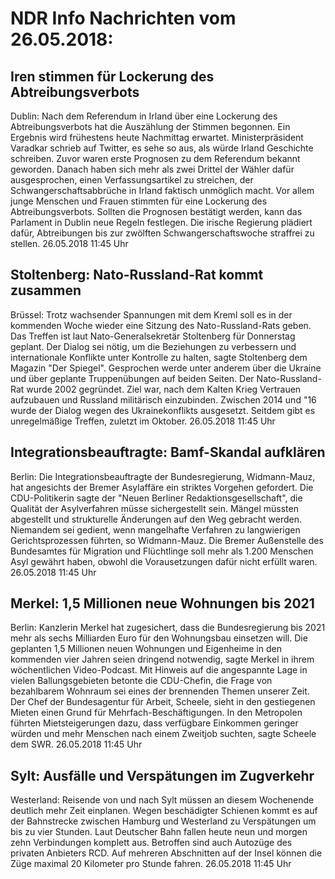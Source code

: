 # NDR Info Nachrichten vom 26.05.2018:


## Iren stimmen für Lockerung des Abtreibungsverbots
Dublin: Nach dem Referendum in Irland über eine Lockerung des Abtreibungsverbots hat die Auszählung der Stimmen begonnen. Ein Ergebnis wird frühestens heute Nachmittag erwartet. Ministerpräsident Varadkar schrieb auf Twitter, es sehe so aus, als würde Irland Geschichte schreiben. Zuvor waren erste Prognosen zu dem Referendum bekannt geworden. Danach haben sich mehr als zwei Drittel der Wähler dafür ausgesprochen, einen Verfassungsartikel zu streichen, der Schwangerschaftsabbrüche in Irland faktisch unmöglich macht. Vor allem junge Menschen und Frauen stimmten für eine Lockerung des Abtreibungsverbots. Sollten die Prognosen bestätigt werden, kann das Parlament in Dublin neue Regeln festlegen. Die irische Regierung plädiert dafür, Abtreibungen bis zur zwölften Schwangerschaftswoche straffrei zu stellen. 26.05.2018 11:45 Uhr 

## Stoltenberg: Nato-Russland-Rat kommt zusammen
Brüssel: Trotz wachsender Spannungen mit dem Kreml soll es in der kommenden Woche wieder eine Sitzung des Nato-Russland-Rats geben. Das Treffen ist laut Nato-Generalsekretär Stoltenberg für Donnerstag geplant. Der Dialog sei nötig, um die Beziehungen zu verbessern und internationale Konflikte unter Kontrolle zu halten, sagte Stoltenberg dem Magazin "Der Spiegel". Gesprochen werde unter anderem über die Ukraine und über geplante Truppenübungen auf beiden Seiten. Der Nato-Russland-Rat wurde 2002 gegründet. Ziel war, nach dem Kalten Krieg Vertrauen aufzubauen und Russland militärisch einzubinden. Zwischen 2014 und "16 wurde der Dialog wegen des Ukrainekonflikts ausgesetzt. Seitdem gibt es unregelmäßige Treffen, zuletzt im Oktober. 26.05.2018 11:45 Uhr 

## Integrationsbeauftragte: Bamf-Skandal aufklären
Berlin: Die Integrationsbeauftragte der Bundesregierung, Widmann-Mauz, hat angesichts der Bremer Asylaffäre ein striktes Vorgehen gefordert. Die CDU-Politikerin sagte der "Neuen Berliner Redaktionsgesellschaft", die Qualität der Asylverfahren müsse sichergestellt sein. Mängel müssten abgestellt und strukturelle Änderungen auf den Weg gebracht werden. Niemandem sei gedient, wenn mangelhafte Verfahren zu langwierigen Gerichtsprozessen führten, so Widmann-Mauz. Die Bremer Außenstelle des Bundesamtes für Migration und Flüchtlinge soll mehr als 1.200 Menschen Asyl gewährt haben, obwohl die Vorausetzungen dafür nicht erfüllt waren. 26.05.2018 11:45 Uhr 

## Merkel: 1,5 Millionen neue Wohnungen bis 2021
Berlin: 	Kanzlerin Merkel hat zugesichert, dass die Bundesregierung bis 2021 mehr als sechs Milliarden Euro für den Wohnungsbau einsetzen will. Die geplanten 1,5 Millionen neuen Wohnungen und Eigenheime in den kommenden vier Jahren seien dringend notwendig, sagte Merkel in ihrem wöchentlichen Video-Podcast. Mit Hinweis auf die angespannte Lage in vielen Ballungsgebieten betonte die CDU-Chefin, die Frage von bezahlbarem Wohnraum sei eines der brennenden Themen unserer Zeit. Der Chef der Bundesagentur für Arbeit, Scheele, sieht in den gestiegenen Mieten einen Grund für Mehrfach-Beschäftigungen. In den Metropolen führten Mietsteigerungen dazu, dass verfügbare Einkommen geringer würden und mehr Menschen nach einem Zweitjob suchten, sagte Scheele dem SWR. 26.05.2018 11:45 Uhr 

## Sylt: Ausfälle und Verspätungen im Zugverkehr
Westerland:		Reisende von und nach Sylt müssen an diesem Wochenende deutlich mehr Zeit einplanen. Wegen beschädigter Schienen kommt es auf der Bahnstrecke zwischen Hamburg und Westerland zu Verspätungen um bis zu vier Stunden. Laut Deutscher Bahn fallen heute neun und morgen zehn Verbindungen komplett aus. Betroffen sind auch Autozüge des privaten Anbieters RCD. Auf mehreren Abschnitten auf der Insel können die Züge maximal 20 Kilometer pro Stunde fahren. 26.05.2018 11:45 Uhr 
